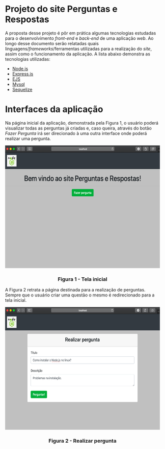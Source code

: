 # Projeto do site Perguntas e Respostas

A proposta desse projeto é pôr em prática algumas tecnologias estudadas para o desenvolvimento *front-end* e *back-end* de uma aplicação *web*.
Ao longo desse documento serão relatadas quais linguagens/*frameworks*/ferramentas utilizadas para a realização do *site*, assim como o funcionamento da aplicação.
A lista abaixo demonstra as tecnologias utilizadas:

* [Node.js](https://nodejs.org/en/)
* [Express.js](https://expressjs.com)
* [EJS](https://ejs.co)
* [Mysql](https://www.mysql.com)
* [Sequelize](https://sequelize.org)

# Interfaces da aplicação

Na página inicial da aplicação, demonstrada pela Figura 1, o usuário poderá visualizar todas as perguntas já criadas e, caso queira, através do botão *Fazer Pergunta* irá ser direcionado à uma outra interface onde poderá realizar uma pergunta.


<p align="center">
  <img src="./figuras/1.png" alt="alt text" width="600" height="400">
  <h3 align="center"> Figura 1 - Tela inicial </h3>
</p>

A Figura 2 retrata a página destinada para a realização de perguntas. Sempre que o usuário criar uma questão o mesmo é redirecionado para a tela inicial.

<p align="center">
  <img src="./figuras/2.png" alt="alt text" width="600" height="400">
  <h3 align="center"> Figura 2 - Realizar pergunta </h3>
</p>

